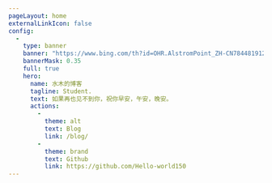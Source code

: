 ```yaml
---
pageLayout: home
externalLinkIcon: false
config:
  -
    type: banner
    banner: "https://www.bing.com/th?id=OHR.AlstromPoint_ZH-CN7844819126_UHD.jpg&rf=LaDigue_UHD.jpg&pid=hp&w=3840&h=2160&rs=1&c=4"
    bannerMask: 0.35
    full: true
    hero:
      name: 水木的博客
      tagline: Student.
      text: 如果再也见不到你，祝你早安，午安，晚安。
      actions:
        -
          theme: alt
          text: Blog
          link: /blog/
        -
          theme: brand
          text: Github
          link: https://github.com/Hello-world150
---
```

